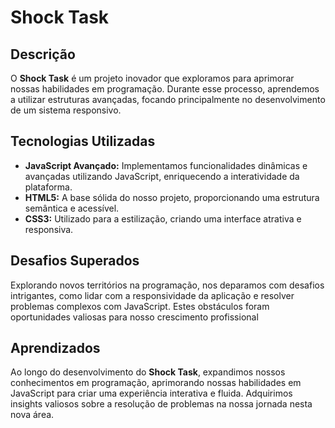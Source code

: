 # Shock Task

## Descrição

O **Shock Task** é um projeto inovador que exploramos para aprimorar nossas habilidades em programação. Durante esse processo, aprendemos a utilizar estruturas avançadas, focando principalmente no desenvolvimento de um sistema responsivo.

## Tecnologias Utilizadas

- **JavaScript Avançado:** Implementamos funcionalidades dinâmicas e avançadas utilizando JavaScript, enriquecendo a interatividade da plataforma.
- **HTML5:** A base sólida do nosso projeto, proporcionando uma estrutura semântica e acessível.
- **CSS3:** Utilizado para a estilização, criando uma interface atrativa e responsiva.

## Desafios Superados

Explorando novos territórios na programação, nos deparamos com desafios intrigantes, como lidar com a responsividade da aplicação e resolver problemas complexos com JavaScript. Estes obstáculos foram oportunidades valiosas para nosso crescimento profissional

## Aprendizados

Ao longo do desenvolvimento do **Shock Task**, expandimos nossos conhecimentos em programação, aprimorando nossas habilidades em JavaScript para criar uma experiência interativa e fluida. Adquirimos insights valiosos sobre a resolução de problemas na nossa jornada nesta nova área.

